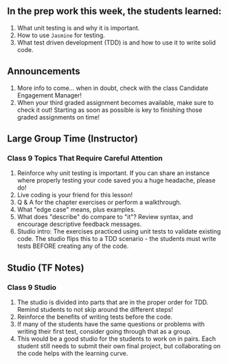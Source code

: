 ## In the prep work this week, the students learned:
1. What unit testing is and why it is important.
1. How to use ``Jasmine`` for testing.
1. What test driven development (TDD) is and how to use it to write solid code.

## Announcements
1. More info to come... when in doubt, check with the class Candidate Engagement Manager!
1. When your third graded assignment becomes available, make sure to check it out! Starting as soon as possible is key to finishing those graded assignments on time!

## Large Group Time (Instructor)

### Class 9 Topics That Require Careful Attention
1. Reinforce why unit testing is important. If you can share an instance where properly testing your code saved you a huge headache, please do! 
1. Live coding is your friend for this lesson!
1. Q & A for the chapter exercises or perform a walkthrough.
1. What "edge case" means, plus examples.
1. What does "describe" do compare to "it"? Review syntax, and encourage descriptive feedback messages.
1. Studio intro: The exercises practiced using unit tests to validate existing code. The studio flips this to a TDD scenario - the students must write tests BEFORE creating any of the code.

## Studio (TF Notes)

### Class 9 Studio
1. The studio is divided into parts that are in the proper order for TDD. Remind students to not skip around the different steps!
1. Reinforce the benefits of writing tests before the code.
1. If many of the students have the same questions or problems with writing their first test, consider going through that as a group.
1. This would be a good studio for the students to work on in pairs. Each student still needs to submit their own final project, but collaborating on the code helps with the learning curve.